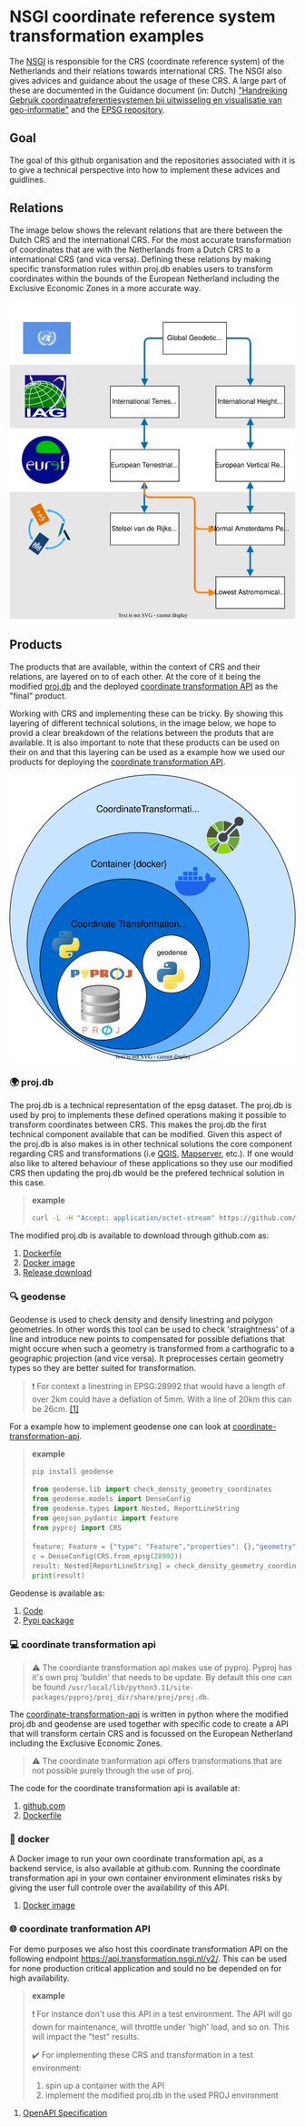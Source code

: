 # NSGI coordinate reference system transformation examples

The [NSGI](https://www.nsgi.nl/) is responsible for the CRS (coordinate reference system) of the Netherlands and their relations towards international CRS. The NSGI also gives advices and guidance about the usage of these CRS. A large part of these are documented in the Guidance document (in: Dutch) ["Handreiking Gebruik coordinaatreferentiesystemen bij uitwisseling en visualisatie van geo-informatie"](https://docs.geostandaarden.nl/crs/crs/) and the [EPSG repository](https://epsg.org/home.html).

## Goal

The goal of this github organisation and the repositories associated with it is to give a technical perspective into how to implement these advices and guidlines.

## Relations

The image below shows the relevant relations that are there between the Dutch CRS and the international CRS. For the most accurate transformation of coordinates that are with the Netherlands from a Dutch CRS to a international CRS (and vica versa). Defining these relations by making specific transformation rules within proj.db enables users to transform coordinates within the bounds of the European Netherland including the Exclusive Economic Zones in a more accurate way.

![relations](supported-transformation-nsgi.drawio.svg)

## Products

The products that are available, within the context of CRS and their relations, are layered on to of each other. At the core of it being the modified [proj.db](https://proj.org) and the deployed [coordinate transformation API](https://api.transformation.nsgi.nl/v2/) as the "final" product.

Working with CRS and implementing these can be tricky. By showing this layering of different technical solutions, in the image below, we hope to provid a clear breakdown of the relations between the produts that are available. It is also important to note that these products can be used on their on and that this layering can be used as a example how we used our products for deploying the [coordinate transformation API](https://api.transformation.nsgi.nl/v2/).

![products](products.drawio.svg)

### :earth_africa: proj.db

The proj.db is a technical representation of the epsg dataset. The proj.db is used by proj to  implements these defined operations making it possible to transform coordinates between CRS. This makes the proj.db the first technical component available that can be modified. Given this aspect of the proj.db is also makes is in other technical solutions the core component regarding CRS and transformations (i.e [QGIS](https://qgis.org/), [Mapserver](https://mapserver.org/), etc.). If one would also like to altered behaviour of these applications so they use our modified CRS then updating the proj.db would be the prefered technical solution in this case.

> **example**
>
> ```bash
> curl -L -H "Accept: application/octet-stream" https://github.com/GeodetischeInfrastructuur/transformations/releases/download/1.0.0/proj.db -o proj.db
> ```

The modified proj.db is available to download through github.com as:

1. [Dockerfile](https://github.com/GeodetischeInfrastructuur/transformations/blob/main/Dockerfile)
1. [Docker image](https://github.com/GeodetischeInfrastructuur/transformations/pkgs/container/transformations)
1. [Release download](https://github.com/GeodetischeInfrastructuur/transformations/releases)

### :mag: geodense

Geodense is used to check density and densify linestring and polygon geometries. In other words this tool can be used to check 'straightness' of a line and introduce new points to compensated for possible defiations that might occure when such a geometry is transformed from a carthografic to a geographic projection (and vice versa). It preprocesses certain geometry types so they are better suited for transformation.

> :exclamation: For context a linestring in EPSG:28992 that would have a length of over 2km could have a defiation of 5mm. With a line of 20km this can be 26cm. [[1]](https://gnss-data.kadaster.nl/misc/docs/langelijnenadvies.pdf)

For a example how to implement geodense one can look at [coordinate-transformation-api](https://github.com/GeodetischeInfrastructuur/coordinate-transformation-api).

> **example**
>
> ```bash
> pip install geodense
> ```
>
> ```python
> from geodense.lib import check_density_geometry_coordinates
> from geodense.models import DenseConfig
> from geodense.types import Nested, ReportLineString
> from geojson_pydantic import Feature
> from pyproj import CRS
> 
> feature: Feature = {"type": "Feature","properties": {},"geometry": {"type": "LineString","coordinates": [[156264.906359842570964,601302.588919493253343],[165681.> 964475793502061,605544.313164469087496]]}}
> c = DenseConfig(CRS.from_epsg(28992))
> result: Nested[ReportLineString] = check_density_geometry_coordinates(feature['geometry']['coordinates'], c)
> print(result)
> ```

Geodense is available as:

1. [Code](https://github.com/GeodetischeInfrastructuur/geodense)
1. [Pypi package](https://pypi.org/project/geodense/0.0.1a9/)

### :computer: coordinate transformation api

> :warning: The coordiante transformation api makes use of pyproj. Pyproj has it's own proj 'buildin' that needs to be update. By default this one can be found `/usr/local/lib/python3.11/site-packages/pyproj/proj_dir/share/proj/proj.db`.

The [coordinate-transformation-api](https://github.com/GeodetischeInfrastructuur/coordinate-transformation-api) is written in python where the modified proj.db and geodense are used together with specific code to create a API that will transform certain CRS and is focussed on the European Netherland including the Exclusive Economic Zones.

> :warning: The coordinate tranformation api offers transformations that are not possible purely through the use of proj.

The code for the coordinate transformation api is available at:

1. [github.com](https://github.com/GeodetischeInfrastructuur/coordinate-transformation-api)
1. [Dockerfile](https://github.com/GeodetischeInfrastructuur/coordinate-transformation-api/blob/main/Dockerfile)

### :whale2: docker

A Docker image to run your own coordinate transformation api, as a backend service, is also available at github.com. Running the coordinate transformation api in your own container environment eliminates risks by giving the user full controle over the availability of this API.

1. [Docker image](https://github.com/GeodetischeInfrastructuur/coordinate-transformation-api/pkgs/container/coordinate-transformation-api)

### :globe_with_meridians: coordinate tranformation API

For demo purposes we also host this coordinate transformation API on the following endpoint <https://api.transformation.nsgi.nl/v2/>. This can be used for none production critical application and sould no be depended on for high availability.

> **example**
>
> :exclamation: For instance don't use this API in a test environment. The API will go down for maintenance, will throttle under 'high' load, and so on. This will impact the "test" results.
>
> :heavy_check_mark: For implementing these CRS and transformation in a test environment:
>
> 1. spin up a container with the API
> 1. implement the modified proj.db in the used PROJ environment

1. [OpenAPI Specification](https://api.transformation.nsgi.nl/v2/openapi?f=html)

